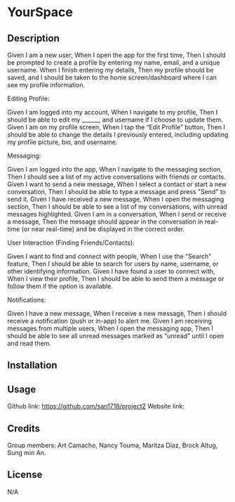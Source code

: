 # YourSpace

## Description

Given I am a new user,
When I open the app for the first time,
Then I should be prompted to create a profile by entering my name, email, and a unique username.
When I finish entering my details,
Then my profile should be saved, and I should be taken to the home screen/dashboard where I can see my profile information.

Editing Profile:

Given I am logged into my account,
When I navigate to my profile,
Then I should be able to edit my ______, and username if I choose to update them.
Given I am on my profile screen,
When I tap the “Edit Profile” button,
Then I should be able to change the details I previously entered, including updating my profile picture, bio, and username.

Messaging:

Given I am logged into the app,
When I navigate to the messaging section,
Then I should see a list of my active conversations with friends or contacts.
Given I want to send a new message,
When I select a contact or start a new conversation,
Then I should be able to type a message and press "Send" to send it.
Given I have received a new message,
When I open the messaging section,
Then I should be able to see a list of my conversations, with unread messages highlighted.
Given I am in a conversation,
When I send or receive a message,
Then the message should appear in the conversation in real-time (or near real-time) and be displayed in the correct order.

User Interaction (Finding Friends/Contacts):

Given I want to find and connect with people,
When I use the "Search" feature,
Then I should be able to search for users by name, username, or other identifying information.
Given I have found a user to connect with,
When I view their profile,
Then I should be able to send them a message or follow them if the option is available.

Notifications:

Given I have a new message,
When I receive a new message,
Then I should receive a notification (push or in-app) to alert me.
Given I am receiving messages from multiple users,
When I open the messaging app,
Then I should be able to see all unread messages marked as “unread” until I open and read them.

## Installation


## Usage

Github link: https://github.com/san1718/project2 
Website link:

## Credits

Group members: Art Camacho, Nancy Touma, Maritza Diaz, Brock Altug, Sung min An.

## License

N/A


